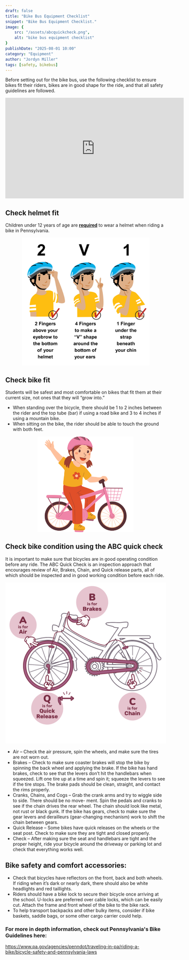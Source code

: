 ```yaml
---
draft: false
title: "Bike Bus Equipment Checklist"
snippet: "Bike Bus Equipment Checklist."
image: {
    src: "/assets/abcquickcheck.png",
    alt: "bike bus equipment checklist"
}
publishDate: "2025-08-01 10:00"
category: "Equipment"
author: "Jordyn Miller"
tags: [safety, bikebus]
---
```


Before setting out for the bike bus, use the following checklist to ensure bikes fit their riders, bikes are in good shape for the ride, and that all safety guidelines are followed.

<div align="center">
  <iframe width="560" height="315" src="https://www.youtube.com/embed/dkoVxBnnGko?si=D9xUHiR9fnpdx6Xt" title="YouTube video player" frameborder="0" allow="accelerometer; autoplay; clipboard-write; encrypted-media; gyroscope; picture-in-picture; web-share" referrerpolicy="strict-origin-when-cross-origin" allowfullscreen></iframe>
</div>

## Check helmet fit
Children under 12 years of age are <u>**required**</u> to wear a helmet when riding a bike in Pennsylvania.
<p align="center">
  <img src="/src/assets/helmetfit.png" alt="Helmet Fit" width="400" />
</p>

## Check bike fit
Students will be safest and most comfortable on bikes that fit them
at their current size, not ones that they will “grow into.”
- When standing over the bicycle, there should be 1 to 2
inches between the rider and the top tube (bar) if using a
road bike and 3 to 4 inches if using a mountain bike.
- When sitting on the bike, the rider should be able to touch
the ground with both feet.
<p align="center">
  <img src="/src/assets/bikefit.png" alt="Bike Fit" width="300" />
</p>

## Check bike condition using the ABC quick check
It is important to make sure that bicycles are in good operating condition before any ride. The ABC Quick Check is an inspection approach that encourages review of Air, Brakes, Chain, and Quick release parts, all of which should be inspected and in good working condition before each ride.
<p align="center">
  <img src="/src/assets/abcquickcheck.png" alt="ABC Quick Check" width="600" />
</p>

- Air – Check the air pressure, spin the wheels, and make sure the tires are not worn out.
- Brakes – Check to make sure coaster brakes will stop the bike by spinning the back wheel and applying the
brake. If the bike has hand brakes, check to see that the levers don’t hit the handlebars when squeezed. Lift
one tire up at a time and spin it; squeeze the levers to see if the tire stops. The brake pads should be clean,
straight, and contact the rims properly.
- Cranks, Chains, and Cogs – Grab the crank arms and try to wiggle side to side. There should be no move-
ment. Spin the pedals and cranks to see if the chain drives the rear wheel. The chain should look like
metal, not rust or black gunk. If the bike has gears, check to make sure the gear levers and derailleurs
(gear-changing mechanism) work to shift the chain between gears.
- Quick Release – Some bikes have quick releases on the wheels or the seat post. Check to make sure they
are tight and closed properly.
- Check – After making sure the seat and handlebars are tight and the proper height, ride your bicycle
around the driveway or parking lot and check that everything works well.

## Bike safety and comfort accessories:
- Check that bicycles have reflectors on the front, back and both wheels. If riding when it’s dark or nearly dark, there should also be white headlights and red taillights.
- Riders should have a bike lock to secure their bicycle once arriving at the school. U-locks are preferred over cable locks, which can be easily cut. Attach the frame and front wheel of the bike to the bike rack.
- To help transport backpacks and other bulky items, consider if bike baskets, saddle bags, or some other cargo carrier could help.

### For more in depth information, check out Pennsylvania's Bike Guidelines here:
https://www.pa.gov/agencies/penndot/traveling-in-pa/riding-a-bike/bicycle-safety-and-pennsylvania-laws

